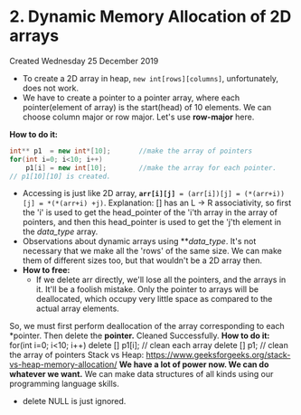 # 2. Dynamic Memory Allocation of 2D arrays
Created Wednesday 25 December 2019


* To create a 2D array in heap, ``new int[rows][columns]``, unfortunately, does not work.
* We have to create a pointer to a pointer array, where each pointer(element of array) is the start(head) of 10 elements. We can choose column major or row major. Let's use **row-major** here.

**How to do it:**
```cpp
int** p1  = new int*[10];		//make the array of pointers
for(int i=0; i<10; i++)
	p1[i] = new int[10];		//make the array for each pointer.
// p1[10][10] is created.
```

* Accessing is just like 2D array, **``arr[i][j]``**`` = (arr[i])[j] = (*(arr+i))[j] = *(*(arr+i) +j)``. Explanation: [] has an L → R associativity, so first the 'i' is used to get the head_pointer of the 'i'th array in the array of pointers, and then this head_pointer is used to get the 'j'th element in the *data_type* array.
* Observations about dynamic arrays using ***data_type*. It's not necessary that we make all the 'rows' of the same size. We can make them of different sizes too, but that wouldn't be a 2D array then.
* **How to free:**
	* If we delete arr directly, we'll lose all the pointers, and the arrays in it. It'll be a foolish mistake. Only the pointer to arrays will be deallocated, which occupy very little space as compared to the actual array elements.

So, we must first perform deallocation of the array corresponding to each *pointer. Then delete the **pointer.** Cleaned Successfully.
**How to do it:**
for(int i=0; i<10; i++)
delete [] p1[i];	// clean each array
delete [] p1;	// clean the array of pointers
Stack vs Heap: <https://www.geeksforgeeks.org/stack-vs-heap-memory-allocation/>
**We have a lot of power now. We can do whatever we want.** We can make data structures of all kinds using our programming language skills.

* delete NULL is just ignored.


